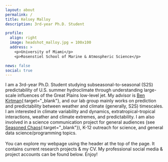 ```yaml
---
layout: about
permalink: /
title: Kelsey Malloy
description: 3rd-year Ph.D. Student

profile:
  align: right
  image: headshot_malloy.jpg = 100x100
  address: >
    <p>University of Miami</p>
    <p>Rosenstiel School of Marine & Atmospheric Science</p>

news: false
social: true
---
```


I am a 3rd-year Ph.D. Student studying subseasonal-to-seasonal (S2S) predictability of U.S. summer hydroclimate through understanding large-scale influences of the Great Plains low-level jet. My advisor is [Ben Kirtman](https://benkirtman.weebly.com/){:target="\_blank"}, and our lab group mainly works on prediction and predictability between weather and climate (generally, S2S) timescales. I am interested in climate variability and dynamics, extratropical-tropical interactions, weather and climate extremes, and predictability. I am also involved in a science communication project for general audiences (see [Seasoned Chaos](http://seasonedchaos.github.io){:target="\_blank"}), K-12 outreach for science, and general data science/programming topics.
<br><br>
You can explore my webpage using the header at the top of the page. It contains current research projects & my CV. My professional social media & project accounts can be found below. Enjoy!
<div class="img_row">
    <img class="col three left" src="{{ site.baseurl }}/assets/img/sunset.jpg" alt="" title="VA Key sunset with shower"/>
</div>
